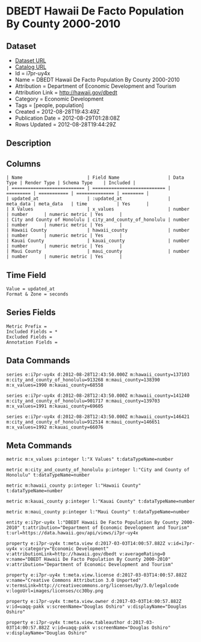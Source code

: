 # DBEDT Hawaii De Facto Population By County 2000-2010

## Dataset

* [Dataset URL](https://data.hawaii.gov/api/views/i7pr-uy4x/rows.json?accessType=DOWNLOAD)
* [Catalog URL](https://catalog.data.gov/dataset/dbedt-hawaii-de-facto-population-by-county-2000-2010-a67b7)
* Id = i7pr-uy4x
* Name = DBEDT Hawaii De Facto Population By County 2000-2010
* Attribution = Department of Economic Development and Tourism
* Attribution Link = http://hawaii.gov/dbedt
* Category = Economic Development
* Tags = [people, population]
* Created = 2012-08-28T19:43:49Z
* Publication Date = 2012-08-29T01:28:08Z
* Rows Updated = 2012-08-28T19:44:29Z

## Description



## Columns

```ls
| Name                        | Field Name                  | Data Type | Render Type | Schema Type    | Included | 
| =========================== | =========================== | ========= | =========== | ============== | ======== | 
| updated_at                  | :updated_at                 | meta_data | meta_data   | time           | Yes      | 
| X Values                    | x_values                    | number    | number      | numeric metric | Yes      | 
| City and County of Honolulu | city_and_county_of_honolulu | number    | number      | numeric metric | Yes      | 
| Hawaii County               | hawaii_county               | number    | number      | numeric metric | Yes      | 
| Kauai County                | kauai_county                | number    | number      | numeric metric | Yes      | 
| Maui County                 | maui_county                 | number    | number      | numeric metric | Yes      | 
```

## Time Field

```ls
Value = updated_at
Format & Zone = seconds
```

## Series Fields

```ls
Metric Prefix = 
Included Fields = *
Excluded Fields = 
Annotation Fields = 
```

## Data Commands

```ls
series e:i7pr-uy4x d:2012-08-28T12:43:50.000Z m:hawaii_county=137103 m:city_and_county_of_honolulu=913268 m:maui_county=138390 m:x_values=1990 m:kauai_county=68558

series e:i7pr-uy4x d:2012-08-28T12:43:50.000Z m:hawaii_county=141240 m:city_and_county_of_honolulu=901717 m:maui_county=139703 m:x_values=1991 m:kauai_county=69605

series e:i7pr-uy4x d:2012-08-28T12:43:50.000Z m:hawaii_county=146421 m:city_and_county_of_honolulu=912514 m:maui_county=146651 m:x_values=1992 m:kauai_county=66076
```

## Meta Commands

```ls
metric m:x_values p:integer l:"X Values" t:dataTypeName=number

metric m:city_and_county_of_honolulu p:integer l:"City and County of Honolulu" t:dataTypeName=number

metric m:hawaii_county p:integer l:"Hawaii County" t:dataTypeName=number

metric m:kauai_county p:integer l:"Kauai County" t:dataTypeName=number

metric m:maui_county p:integer l:"Maui County" t:dataTypeName=number

entity e:i7pr-uy4x l:"DBEDT Hawaii De Facto Population By County 2000-2010" t:attribution="Department of Economic Development and Tourism" t:url=https://data.hawaii.gov/api/views/i7pr-uy4x

property e:i7pr-uy4x t:meta.view d:2017-03-03T14:00:57.882Z v:id=i7pr-uy4x v:category="Economic Development" v:attributionLink=http://hawaii.gov/dbedt v:averageRating=0 v:name="DBEDT Hawaii De Facto Population By County 2000-2010" v:attribution="Department of Economic Development and Tourism"

property e:i7pr-uy4x t:meta.view.license d:2017-03-03T14:00:57.882Z v:name="Creative Commons Attribution 3.0 Unported" v:termsLink=http://creativecommons.org/licenses/by/3.0/legalcode v:logoUrl=images/licenses/cc30by.png

property e:i7pr-uy4x t:meta.view.owner d:2017-03-03T14:00:57.882Z v:id=uaqq-pakk v:screenName="Douglas Oshiro" v:displayName="Douglas Oshiro"

property e:i7pr-uy4x t:meta.view.tableauthor d:2017-03-03T14:00:57.882Z v:id=uaqq-pakk v:screenName="Douglas Oshiro" v:displayName="Douglas Oshiro"
```